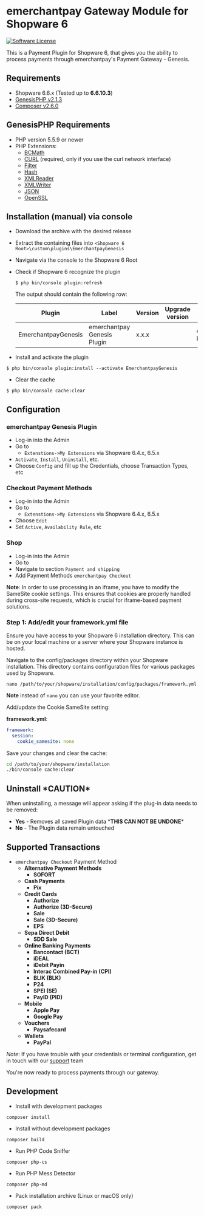 emerchantpay Gateway Module for Shopware 6
=============================

[![Software License](https://img.shields.io/badge/license-GPL-green.svg?style=flat)](LICENSE)

This is a Payment Plugin for Shopware 6, that gives you the ability to process payments through emerchantpay's Payment Gateway - Genesis.

Requirements
------------

* Shopware 6.6.x (Tested up to __6.6.10.3__)
* [GenesisPHP v2.1.3](https://github.com/GenesisGateway/genesis_php/releases/tag/2.1.3)
* [Composer v2.6.0](https://github.com/composer/composer/releases/tag/2.6.0)

GenesisPHP Requirements
------------

* PHP version 5.5.9 or newer
* PHP Extensions:
    * [BCMath](https://php.net/bcmath)
    * [CURL](https://php.net/curl) (required, only if you use the curl network interface)
    * [Filter](https://php.net/filter)
    * [Hash](https://php.net/hash)
    * [XMLReader](https://php.net/xmlreader)
    * [XMLWriter](https://php.net/xmlwriter)
    * [JSON](https://www.php.net/manual/en/book.json)
    * [OpenSSL](https://www.php.net/manual/en/book.openssl.php)

Installation (manual) via console
---------------------
* Download the archive with the desired release
* Extract the containing files into `<Shopware 6 Root>\custom\plugins\EmerchantpayGenesis`
* Navigate via the console to the Shopware 6 Root
* Check if Shopware 6 recognize the plugin

  ```$ php bin/console plugin:refresh```

  The output should contain the following row:

  | Plugin | Label | Version | Upgrade version | Author | Installed | Active | Upgradeable |
  | --- | --- | --- | --- | --- | --- | --- | --- |
  | EmerchantpayGenesis | emerchantpay Genesis Plugin | x.x.x |  | emerchantpay Ltd | No | No | No |

* Install and activate the plugin

```$ php bin/console plugin:install --activate EmerchantpayGenesis```

* Clear the cache

```$ php bin/console cache:clear```

Configuration
---------------------
### emerchantpay Genesis Plugin
* Log-in into the Admin
* Go to
  * `Extenstions->My Extensions` via Shopware 6.4.x, 6.5.x
* `Activate`, `Install`, `Uninstall`, etc.
* Choose `Config` and fill up the Credentials, choose Transaction Types, etc

### Checkout Payment Methods
* Log-in into the Admin
* Go to
  * `Extenstions->My Extensions` via Shopware 6.4.x, 6.5.x
* Choose `Edit`
* Set `Active`, `Availability Rule`, etc

### Shop
* Log-in into the Admin
* Go to <Your Shop>
* Navigate to section `Payment and shipping`
* Add Payment Methods `emerchantpay Checkout`

**Note**: In order to use processing in an iframe, you have to modify the SameSite cookie settings. This ensures that cookies are properly handled during cross-site requests, which is crucial for iframe-based payment solutions.

### Step 1: Add/edit your framework.yml file
Ensure you have access to your Shopware 6 installation directory. This can be on your local machine or a server where your Shopware instance is hosted.

Navigate to the config/packages directory within your Shopware installation. This directory contains configuration files for various packages used by Shopware.

```shell
nano /path/to/your/shopware/installation/config/packages/framework.yml
```
**Note** instead of `nano` you can use your favorite editor.

Add/update the Cookie SameSite setting:

**framework.yml**:
```yaml
framework:
  session:
    cookie_samesite: none
```

Save your changes and clear the cache:
```sh
cd /path/to/your/shopware/installation
./bin/console cache:clear
```

Uninstall \*CAUTION\*
---------------------
When uninstalling, a message will appear asking if the plug-in data needs to be removed:
* **Yes** - Removes all saved Plugin data \***THIS CAN NOT BE UNDONE**\*
* **No** - The Plugin data remain untouched

Supported Transactions
---------------------
* ```emerchantpay Checkout``` Payment Method
  * __Alternative Payment Methods__
    * __SOFORT__
  * __Cash Payments__
    * __Pix__
  * __Credit Cards__
    * __Authorize__
    * __Authorize (3D-Secure)__
    * __Sale__
    * __Sale (3D-Secure)__
    * __EPS__
  * __Sepa Direct Debit__
    * __SDD Sale__
  * __Online Banking Payments__
    * __Bancontact (BCT)__
    * __iDEAL__
    * __iDebit Payin__
    * __Interac Combined Pay-in (CPI)__
    * __BLIK (BLK)__
    * __P24__
    * __SPEI (SE)__
    * __PayID (PID)__
  * __Mobile__
    * __Apple Pay__
    * __Google Pay__
  * __Vouchers__
    * __Paysafecard__
  * __Wallets__
    * __PayPal__ 

_Note_: If you have trouble with your credentials or terminal configuration, get in touch with our [support] team

You're now ready to process payments through our gateway.

Development
------------
* Install with development packages
```shell
composer install
```
* Install without development packages
```shell
composer build
```
* Run PHP Code Sniffer
```shell
composer php-cs
```
* Run PHP Mess Detector
```shell
composer php-md
```
* Pack installation archive (Linux or macOS only)
```shell
composer pack
```

[support]: mailto:tech-support@emerchantpay.com
